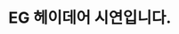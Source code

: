 # EG 헤이데어 시연입니다.

<script>
    window.ht_config = {
        appId : 'c43a0921-aa6a-439e-8431-05c62afcc82c', 
        host : 'https://hey-there.io',
        resource : 'https://hey-there.io/hey-there-resource',
    };
</script>
<script defer="defer" src="https://hey-there.io/hey-there-resource/ht-processor.js"></script>
